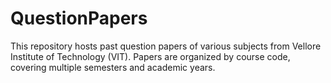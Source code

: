 # QuestionPapers
This repository hosts past question papers of various subjects from Vellore Institute of Technology (VIT). Papers are organized by course code, covering multiple semesters and academic years.
